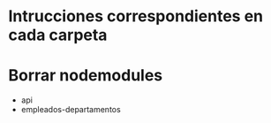 # Intrucciones correspondientes en cada carpeta
# Borrar nodemodules

- api
- empleados-departamentos